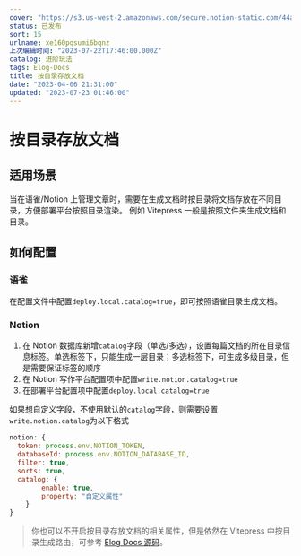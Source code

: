 ```yaml
---
cover: "https://s3.us-west-2.amazonaws.com/secure.notion-static.com/44abb547-86fe-46f1-a163-e57dd17aa0fb/291637.jpg?X-Amz-Algorithm=AWS4-HMAC-SHA256&X-Amz-Content-Sha256=UNSIGNED-PAYLOAD&X-Amz-Credential=AKIAT73L2G45EIPT3X45%2F20230722%2Fus-west-2%2Fs3%2Faws4_request&X-Amz-Date=20230722T192144Z&X-Amz-Expires=3600&X-Amz-Signature=d267897485f04009a73ca566c7377fdada9b065f0f5527f597379c5b731a8b24&X-Amz-SignedHeaders=host&x-id=GetObject"
status: 已发布
sort: 15
urlname: xe160pqsumi6bqnz
上次编辑时间: "2023-07-22T17:46:00.000Z"
catalog: 进阶玩法
tags: Elog-Docs
title: 按目录存放文档
date: "2023-04-06 21:31:00"
updated: "2023-07-23 01:46:00"
---
```


# 按目录存放文档

## 适用场景

当在语雀/Notion 上管理文章时，需要在生成文档时按目录将文档存放在不同目录，方便部署平台按照目录渲染。
例如 Vitepress 一般是按照文件夹生成文档和目录。

## 如何配置

### 语雀

在配置文件中配置`deploy.local.catalog=true`，即可按照语雀目录生成文档。

### Notion

1. 在 Notion 数据库新增`catalog`字段（单选/多选），设置每篇文档的所在目录信息标签。单选标签下，只能生成一层目录；多选标签下，可生成多级目录，但是需要保证标签的顺序
2. 在 Notion 写作平台配置项中配置`write.notion.catalog=true`
3. 在部署平台配置项中配置`deploy.local.catalog=true`

如果想自定义字段，不使用默认的`catalog`字段，则需要设置`write.notion.catalog`为以下格式

```javascript
notion: {
  token: process.env.NOTION_TOKEN,
  databaseId: process.env.NOTION_DATABASE_ID,
  filter: true,
  sorts: true,
  catalog: {
		enable: true,
		property: "自定义属性"
	}
}

```

> 你也可以不开启按目录存放文档的相关属性，但是依然在 Vitepress 中按目录生成路由，可参考 [Elog Docs 源码](https://github.com/LetTTGACO/elog-docs)。
